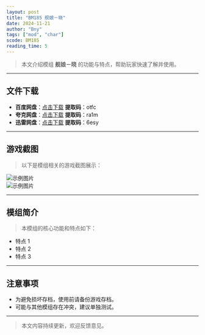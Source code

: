 ```yaml
---
layout: post
title: "BM185 舰娘－晓"
date: 2024-11-21
author: "Bny"
tags: ["mod", "char"]
scode: BM185
reading_time: 5
---
```


> 本文介绍模组 **舰娘－晓** 的功能与特点，帮助玩家快速了解并使用。

---





## 文件下载
- **百度网盘**：[点击下载](https://pan.baidu.com/s/1S43oBv3r5fujjFDNVppASw?pwd=otfc)  **提取码**：otfc  
- **夸克网盘**：[点击下载](https://pan.quark.cn/s/876f14ade92e?pwd=ra1m)  **提取码**：ra1m  
- **迅雷网盘**：[点击下载](https://pan.xunlei.com/s/VOCCbi3-6sqZE1VwS0eTI1izA1?pwd=6esy)  **提取码**：6esy  

---

## 游戏截图
> 以下是模组相关的游戏截图展示：

![示例图片](https://example.com/screenshot1.jpg)  
![示例图片](https://example.com/screenshot2.jpg)

---

## 模组简介
> 本模组的核心功能和特点如下：
- 特点 1
- 特点 2
- 特点 3

---

## 注意事项
- 为避免损坏存档，使用前请备份游戏存档。
- 可能与其他模组存在冲突，建议单独测试。

---

> 本文内容持续更新，欢迎反馈意见。
